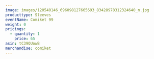 ```yaml
---
image: images/120540146_696098127665693_83428978312324640_n.jpg
producttype: Sleeves
eventName: Comiket 99
weight: 0
pricings:
  - quantity: 1
    price: 65
asin: tC39QUowB
merchandise: comiket
---
```

